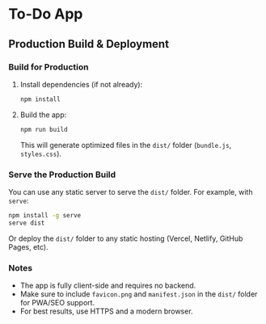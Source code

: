 # To-Do App

## Production Build & Deployment

### Build for Production

1. Install dependencies (if not already):
   ```sh
   npm install
   ```
2. Build the app:
   ```sh
   npm run build
   ```
   This will generate optimized files in the `dist/` folder (`bundle.js`, `styles.css`).

### Serve the Production Build

You can use any static server to serve the `dist/` folder. For example, with `serve`:

```sh
npm install -g serve
serve dist
```

Or deploy the `dist/` folder to any static hosting (Vercel, Netlify, GitHub Pages, etc).

### Notes
- The app is fully client-side and requires no backend.
- Make sure to include `favicon.png` and `manifest.json` in the `dist/` folder for PWA/SEO support.
- For best results, use HTTPS and a modern browser. 